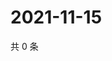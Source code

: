 # 2021-11-15

共 0 条

<!-- BEGIN WEIBO -->
<!-- 最后更新时间 Mon Nov 15 2021 08:38:38 GMT+0800 (China Standard Time) -->

<!-- END WEIBO -->
